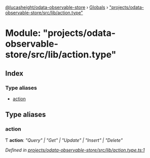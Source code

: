 [@lucasheight/odata-observable-store](../README.md) › [Globals](../globals.md) › ["projects/odata-observable-store/src/lib/action.type"](_projects_odata_observable_store_src_lib_action_type_.md)

# Module: "projects/odata-observable-store/src/lib/action.type"

## Index

### Type aliases

* [action](_projects_odata_observable_store_src_lib_action_type_.md#action)

## Type aliases

###  action

Ƭ **action**: *"Query" | "Get" | "Update" | "Insert" | "Delete"*

*Defined in [projects/odata-observable-store/src/lib/action.type.ts:1](https://github.com/lucasheight/odata-observable-store/blob/a92f36b7/projects/odata-observable-store/src/lib/action.type.ts#L1)*
